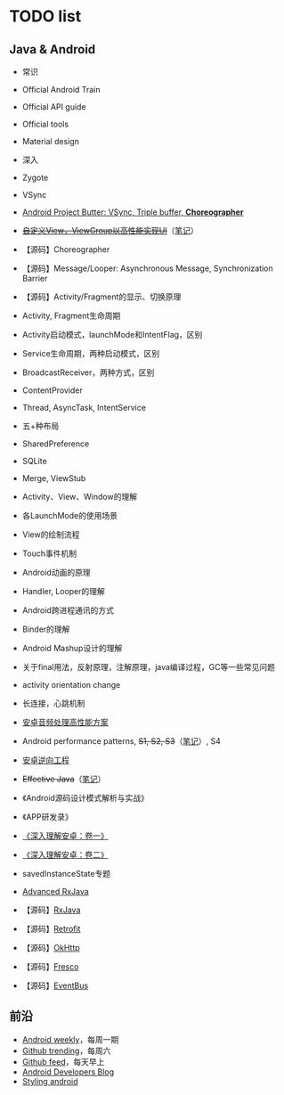 # TODO list

## Java & Android
+  常识
  +  Official Android Train
  +  Official API guide
  +  Official tools
  +  Material design
+  深入
  +  Zygote
  +  VSync
  +  [Android Project Butter: VSync, Triple buffer, **Choreographer**](http://blog.csdn.net/innost/article/details/8272867)
  +  [~~自定义View，ViewGroup以高性能实现UI~~](https://medium.com/android-news/prefmatters-using-custom-views-in-android-to-improve-performance-part-1-4dc9bdd75396)（[笔记](Android-Java/CustomViewViewGroup.md)）
  +  【源码】Choreographer
  +  【源码】Message/Looper: Asynchronous Message, Synchronization Barrier
  +  【源码】Activity/Fragment的显示、切换原理
  +  Activity, Fragment生命周期
  +  Activity启动模式，launchMode和IntentFlag，区别
  +  Service生命周期，两种启动模式，区别
  +  BroadcastReceiver，两种方式，区别
  +  ContentProvider
  +  Thread, AsyncTask, IntentService
  +  五+种布局
  +  SharedPreference
  +  SQLite
  +  Merge, ViewStub
  +  Activity、View、Window的理解
  +  各LaunchMode的使用场景
  +  View的绘制流程
  +  Touch事件机制
  +  Android动画的原理
  +  Handler, Looper的理解
  +  Android跨进程通讯的方式
  +  Binder的理解
  +  Android Mashup设计的理解
  +  关于final用法，反射原理，注解原理，java编译过程，GC等一些常见问题
  +  activity orientation change
  +  长连接，心跳机制
  +  [安卓音频处理高性能方案](http://googlesamples.github.io/android-audio-high-performance/?linkId=19578000)
  
  +  Android performance patterns, ~~S1, S2, S3~~（[笔记](Android-Java/AndroidPerformancePatterns.md)）, S4
  +  [安卓逆向工程](http://www.fasteque.com/android-reverse-engineering-101-part-1/)
  
  +  ~~Effective Java~~（[笔记](Android-Java/EffectiveJava.md)）
  +  《Android源码设计模式解析与实战》
  +  《APP研发录》
  +  [《深入理解安卓：卷一》](http://wiki.jikexueyuan.com/project/deep-android-v1/)
  +  [《深入理解安卓：卷二》](http://wiki.jikexueyuan.com/project/deep-android-v2/)
  +  savedInstanceState专题
  +  [Advanced RxJava](http://akarnokd.blogspot.jp/)
  +  【源码】[RxJava](https://github.com/ReactiveX/RxJava)
  +  【源码】[Retrofit](https://github.com/square/retrofit)
  +  【源码】[OkHttp](https://github.com/square/okhttp)
  +  【源码】[Fresco](https://github.com/facebook/fresco)
  +  【源码】[EventBus](https://github.com/greenrobot/EventBus)

## 前沿
  +  [Android weekly](http://androidweekly.net/)，每周一期
  +  [Github trending](https://github.com/trending)，每周六
  +  [Github feed](https://github.com/)，每天早上
  +  [Android Developers Blog](http://android-developers.blogspot.com/)
  +  [Styling android](https://blog.stylingandroid.com)
